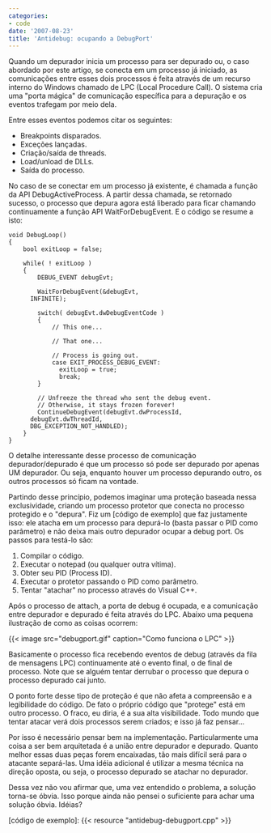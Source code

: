 ```yaml
---
categories:
- code
date: '2007-08-23'
title: 'Antidebug: ocupando a DebugPort'
---
```


Quando um depurador inicia um processo para ser depurado ou, o caso abordado por este artigo, se conecta em um processo já iniciado, as comunicações entre esses dois processos é feita através de um recurso interno do Windows chamado de LPC (Local Procedure Call). O sistema cria uma "porta mágica" de comunicação específica para a depuração e os eventos trafegam por meio dela.

Entre esses eventos podemos citar os seguintes:
    
 - Breakpoints disparados.
 - Exceções lançadas.
 - Criação/saída de threads.
 - Load/unload de DLLs.
 - Saída do processo.

No caso de se conectar em um processo já existente, é chamada a função da API DebugActiveProcess. A partir dessa chamada, se retornado sucesso, o processo que depura agora está liberado para ficar chamando continuamente a função API WaitForDebugEvent. E o código se resume a isto:

    void DebugLoop()
    {
    	bool exitLoop = false;
    
    	while( ! exitLoop )
    	{
    		DEBUG_EVENT debugEvt;
    
    		WaitForDebugEvent(&debugEvt, 
          INFINITE);
    
    		switch( debugEvt.dwDebugEventCode )
    		{
    			// This one...
    
    			// That one...
    
    			// Process is going out.
    			case EXIT_PROCESS_DEBUG_EVENT:
    			  exitLoop = true;
    			  break;
    		}
    
    		// Unfreeze the thread who sent the debug event.
    		// Otherwise, it stays frozen forever!
    		ContinueDebugEvent(debugEvt.dwProcessId, 
          debugEvt.dwThreadId, 
          DBG_EXCEPTION_NOT_HANDLED);
    	}
    } 

O detalhe interessante desse processo de comunicação depurador/depurado é que um processo só pode ser depurado por apenas UM depurador. Ou seja, enquanto houver um processo depurando outro, os outros processos só ficam na vontade.

Partindo desse princípio, podemos imaginar uma proteção baseada nessa exclusividade, criando um processo protetor que conecta no processo protegido e o "depura". Fiz um [código de exemplo] que faz justamente isso: ele atacha em um processo para depurá-lo (basta passar o PID como parâmetro) e não deixa mais outro depurador ocupar a debug port. Os passos para testá-lo são:

  1. Compilar o código.
  2. Executar o notepad (ou qualquer outra vítima).
  3. Obter seu PID (Process ID).
  4. Executar o protetor passando o PID como parâmetro.
  5. Tentar "atachar" no processo através do Visual C++.

Após o processo de attach, a porta de debug é ocupada, e a comunicação entre depurador e depurado é feita através do LPC. Abaixo uma pequena ilustração de como as coisas ocorrem:

{{< image src="debugport.gif" caption="Como funciona o LPC" >}}

Basicamente o processo fica recebendo eventos de debug (através da fila de mensagens LPC) continuamente até o evento final, o de final de processo. Note que se alguém tentar derrubar o processo que depura o processo depurado cai junto.

O ponto forte desse tipo de proteção é que não afeta a compreensão e a legibilidade do código. De fato o próprio código que "protege" está em outro processo. O fraco, eu diria, é a sua alta visibilidade. Todo mundo que tentar atacar verá dois processos serem criados; e isso já faz pensar...

Por isso é necessário pensar bem na implementação. Particularmente uma coisa a ser bem arquitetada é a união entre depurador e depurado. Quanto melhor essas duas peças forem encaixadas, tão mais difícil será para o atacante separá-las. Uma idéia adicional é utilizar a mesma técnica na direção oposta, ou seja, o processo depurado se atachar no depurador.

Dessa vez não vou afirmar que, uma vez entendido o problema, a solução torna-se óbvia. Isso porque ainda não pensei o suficiente para achar uma solução óbvia. Idéias?

[código de exemplo]: {{< resource "antidebug-debugport.cpp" >}}
